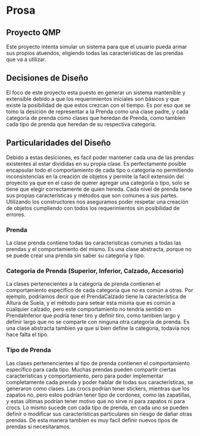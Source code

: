 # Prosa

## Proyecto QMP

  Este proyecto intenta simular un sistema para que el usuario pueda armar sus propios atuendos, eligiendo todas las caracterìsticas de las prendas que va a utilizar.

## Decisiones de Diseño

  El foco de este proyecto esta puesto en generar un sistema mantenible y extensible debido a que los requerimientos iniciales son básicos y que existe la posibilidad de que estos crezcan con el tiempo.
  Es por eso que se tomo la desición de representar a la Prenda como una clase padre, y cada categoría de prenda como clases que heredan de Prenda, como tambien cada tipo de prenda que heredan de su respectiva categoría.

## Particularidades del Diseño

  Debido a estas desiciones, es facil poder mantener cada una de las prendas existentes al estar divididas en su propia clase. Es perfectamente posible encapsular todo el comportamiento de cada tipo o categoria no permitiendo inconsistencias en la creación de objetos y permite la facil extensión del proyecto ya que en el caso de querer agregar una categoría o tipo, solo se tiene que elegir correctamente de quien hereda. Cada nivel de prenda tiene sus propias características y métodos que son comunes a sus partes.
  Utilizando los constructores nos aseguramos poder respetar una creación de objetos cumpliendo con todos los requerimientos sin posibilidad de errores.

### Prenda

  La clase prenda contiene todas las caracteristicas comunes a todas las prendas y el comportamiento del mismo. Es una clase abstracta, porque no se puede crear una prenda sin saber su categoria y tipo.

### Categoria de Prenda (Superior, Inferior, Calzado, Accesorio)

  La clases pertenecientes a la categoría de prenda contienen el comportamiento específico de cada categoría que no es común a otras. Por ejemplo, podríamos decir que el PrendaCalzado tiene la característica de Altura de Suela, y el método para setear esta misma que es común a cualquier calzado, pero este comportamiento no tendría sentido en PrendaInferior que podría tener tiro y definir tiro, como tambien largo y definir largo que no se comparte con ninguna otra categoría de prenda.
  Es una clase abstracta tambien ya que si bien define la categoría, todavía nos hace falta el tipo.

### Tipo de Prenda

  Las clases pertenencientes al tipo de prenda contienen el comportamiento específico para cada tipo. Muchas prendas pueden compartir ciertas características y comportamiento, pero para poder implementar completamente cada prenda y poder hablar de todas sus características, se generaron como clases.
  Las crocs podrían tener stickers, mientras que los zapatos no, pero estos podrían tener tipo de cordones, como las zapatillas, y estas últimas podrían tener motivo que no sirve ni para zapatos ni para crocs.
  Lo mismo sucede con cada tipo de prenda, en cada uno se pueden definir o modificar sus características particulares sin riesgo de dañar otras prendas. De esta manera tambien es muy facil definir nuevos tipos de prendas si necesitaramos.